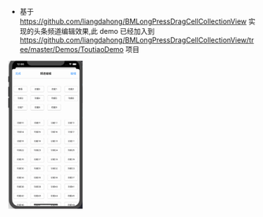 - 基于 https://github.com/liangdahong/BMLongPressDragCellCollectionView 实现的头条频道编辑效果,此  demo  已经加入到  https://github.com/liangdahong/BMLongPressDragCellCollectionView/tree/master/Demos/ToutiaoDemo 项目

<img  width="30%" src="Images/001.gif"/>


